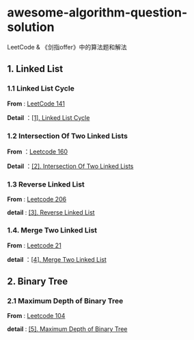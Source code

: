 # awesome-algorithm-question-solution
LeetCode &amp; 《剑指offer》中的算法题和解法



## 1. Linked List



### 1.1 Linked List Cycle

**From** : [LeetCode 141](https://leetcode.com/problems/linked-list-cycle/description/)

**Detail** ：[[1]. Linked List Cycle](https://github.com/knightsj/awesome-algorithm-question-solution/tree/master/%5B1%5D.%20Linked%20List%20Cycle)



### 1.2 Intersection Of Two Linked Lists

**From** ：[Leetcode 160](https://leetcode.com/problems/intersection-of-two-linked-lists/description/)

**Detail** ：[[2]. Intersection Of Two Linked Lists](https://github.com/knightsj/awesome-algorithm-question-solution/tree/master/%5B2%5D.%20Intersection%20Of%20Two%20Linked%20Lists)



### 1.3 Reverse Linked List

**From** : [Leetcode 206](https://leetcode.com/problems/reverse-linked-list/description/)

**detail** : [[3]. Reverse Linked List](https://github.com/knightsj/awesome-algorithm-question-solution/tree/master/%5B3%5D.%20ReverseLinkedList)



### 1.4. Merge Two Linked List

**From** : [Leetcode 21](https://leetcode.com/problems/merge-two-sorted-lists/description/)

**detail** ：[[4]. Merge Two Linked List](https://github.com/knightsj/awesome-algorithm-question-solution/tree/master/%5B4%5D.%20Merge%20Two%20Linked%20List)



## 2. Binary Tree



### 2.1 Maximum Depth of Binary Tree

**From** : [Leetcode 104](https://leetcode.com/problems/reverse-linked-list/description/)

**detail** : [[5]. Maximum Depth of Binary Tree](https://github.com/knightsj/awesome-algorithm-question-solution/tree/master/%5B5%5D.%20Depth%20Of%20Binary%20Tree)





